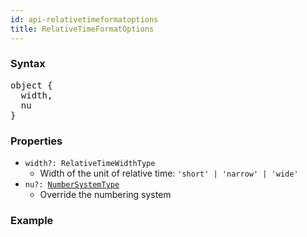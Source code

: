 ```yaml
---
id: api-relativetimeformatoptions
title: RelativeTimeFormatOptions
---
```


### Syntax

<pre class="syntax">
object {
  width,
  nu
}
</pre>

### Properties
  - <code class="def">width?: <span>RelativeTimeWidthType</span></code>
    - Width of the unit of relative time: `'short' | 'narrow' | 'wide'`
  - <code class="def">nu?: <span>[NumberSystemType](api-numbersystemtype.html)</span></code>
    - Override the numbering system

### Example

```typescript

```

<pre class="output">
</pre>

